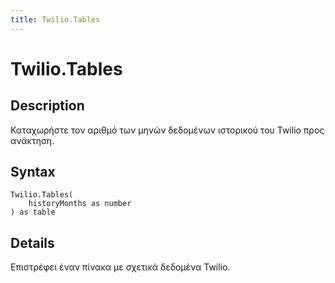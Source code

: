 ```yaml
---
title: Twilio.Tables
---
```


# Twilio.Tables


## Description

Καταχωρήστε τον αριθμό των μηνών δεδομένων ιστορικού του Twilio προς ανάκτηση.


## Syntax

```powerquery
Twilio.Tables(
    historyMonths as number
) as table
```


## Details

Επιστρέφει έναν πίνακα με σχετικά δεδομένα Twilio.


